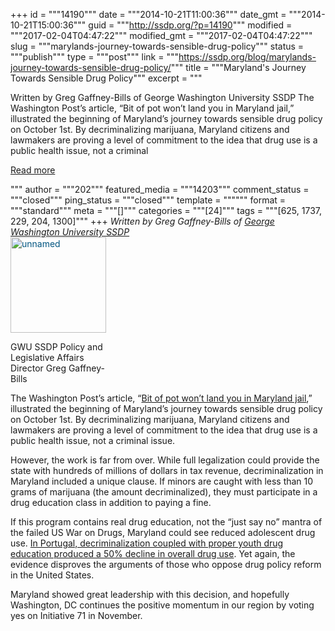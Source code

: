 +++
id = """14190"""
date = """2014-10-21T11:00:36"""
date_gmt = """2014-10-21T15:00:36"""
guid = """http://ssdp.org/?p=14190"""
modified = """2017-02-04T04:47:22"""
modified_gmt = """2017-02-04T04:47:22"""
slug = """marylands-journey-towards-sensible-drug-policy"""
status = """publish"""
type = """post"""
link = """https://ssdp.org/blog/marylands-journey-towards-sensible-drug-policy/"""
title = """Maryland&#039;s Journey Towards Sensible Drug Policy"""
excerpt = """<p>Written by Greg Gaffney-Bills of George Washington University SSDP The Washington Post’s article, “Bit of pot won’t land you in Maryland jail,” illustrated the beginning of Maryland’s journey towards sensible drug policy on October 1st. By decriminalizing marijuana, Maryland citizens and lawmakers are proving a level of commitment to the idea that drug use is a public health issue, not a criminal</p>
<div class="h10"></div>
<p><a class="more-link2 flat" href="https://ssdp.org/blog/marylands-journey-towards-sensible-drug-policy/">Read more</a></p>
"""
author = """202"""
featured_media = """14203"""
comment_status = """closed"""
ping_status = """closed"""
template = """"""
format = """standard"""
meta = """[]"""
categories = """[24]"""
tags = """[625, 1737, 229, 204, 1300]"""
+++
<em>Written by Greg Gaffney-Bills of <a href="http://ssdp.org/chapters/mid-atlantic/district-of-columbia/george-washington-university-gwu/" target="_blank">George Washington University SSDP</a></em>

<div id="attachment_14201" style="width: 163px" class="wp-caption alignright"><a style="color: #005580;" href="http://ssdp.org/assets/unnamed.jpg"><img class="wp-image-14201" src="http://ssdp.org/assets/unnamed-300x300.jpg" alt="unnamed" width="153" height="153" /></a><p class="wp-caption-text">GWU SSDP Policy and Legislative Affairs Director Greg Gaffney-Bills</p></div>

The Washington Post’s article, “<a href="http://www.washingtonpost.com/local/md-politics/pot-decriminalization--for-small-amounts--takes-effect-in-maryland-on-wednesday/2014/09/30/bc379534-48a5-11e4-891d-713f052086a0_story.html" target="_blank">Bit of pot won’t land you in Maryland jail</a>,” illustrated the beginning of Maryland’s journey towards sensible drug policy on October 1st. By decriminalizing marijuana, Maryland citizens and lawmakers are proving a level of commitment to the idea that drug use is a public health issue, not a criminal issue.

However, the work is far from over. While full legalization could provide the state with hundreds of millions of dollars in tax revenue, decriminalization in Maryland included a unique clause. If minors are caught with less than 10 grams of marijuana (the amount decriminalized), they must participate in a drug education class in addition to paying a fine.

If this program contains real drug education, not the “just say no” mantra of the failed US War on Drugs, Maryland could see reduced adolescent drug use. <a href="http://www.forbes.com/sites/erikkain/2011/07/05/ten-years-after-decriminalization-drug-abuse-down-by-half-in-portugal/" target="_blank">In Portugal, decriminalization coupled with proper youth drug education produced a 50% decline in overall drug use</a>. Yet again, the evidence disproves the arguments of those who oppose drug policy reform in the United States.

Maryland showed great leadership with this decision, and hopefully Washington, DC continues the positive momentum in our region by voting yes on Initiative 71 in November.
